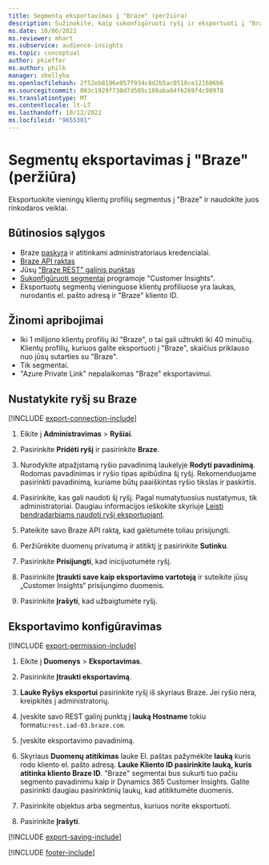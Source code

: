 ```yaml
---
title: Segmentų eksportavimas į "Braze" (peržiūra)
description: Sužinokite, kaip sukonfigūruoti ryšį ir eksportuoti į "Braze".
ms.date: 10/06/2022
ms.reviewer: mhart
ms.subservice: audience-insights
ms.topic: conceptual
author: pkieffer
ms.author: philk
manager: shellyha
ms.openlocfilehash: 2f52eb8196e057f934c8d2b5ac0518ce121606b6
ms.sourcegitcommit: 003c1929f730d7d505c108aba84f6269f4c98978
ms.translationtype: MT
ms.contentlocale: lt-LT
ms.lasthandoff: 10/12/2022
ms.locfileid: "9655301"
---
```

# <a name="export-segments-to-braze-preview"></a>Segmentų eksportavimas į "Braze" (peržiūra)

Eksportuokite vieningų klientų profilių segmentus į "Braze" ir naudokite juos rinkodaros veiklai.

## <a name="prerequisites"></a>Būtinosios sąlygos

- Braze [paskyra](https://www.braze.com/) ir atitinkami administratoriaus kredencialai.
- [Braze API raktas](https://www.braze.com/docs/api/basics/)
- Jūsų ["Braze REST" galinis punktas](https://www.braze.com/docs/api/basics/#api-definitions) 
- [Sukonfigūruoti segmentai](segments.md) programoje "Customer Insights".
- Eksportuotų segmentų vieninguose klientų profiliuose yra laukas, nurodantis el. pašto adresą ir "Braze" kliento ID.

## <a name="known-limitations"></a>Žinomi apribojimai

- Iki 1 milijono klientų profilių iki "Braze", o tai gali užtrukti iki 40 minučių. Klientų profilių, kuriuos galite eksportuoti į "Braze", skaičius priklauso nuo jūsų sutarties su "Braze".
- Tik segmentai.
- "Azure Private Link" nepalaikomas "Braze" eksportavimui.

## <a name="set-up-connection-to-braze"></a>Nustatykite ryšį su Braze

[!INCLUDE [export-connection-include](includes/export-connection-admn.md)]

1. Eikite į **Administravimas** > **Ryšiai**.

1. Pasirinkite **Pridėti ryšį** ir pasirinkite **Braze**.

1. Nurodykite atpažįstamą ryšio pavadinimą laukelyje **Rodyti pavadinimą**. Rodomas pavadinimas ir ryšio tipas apibūdina šį ryšį. Rekomenduojame pasirinkti pavadinimą, kuriame būtų paaiškintas ryšio tikslas ir paskirtis.

1. Pasirinkite, kas gali naudoti šį ryšį. Pagal numatytuosius nustatymus, tik administratoriai. Daugiau informacijos ieškokite skyriuje [Leisti bendradarbiams naudoti ryšį eksportuojant](connections.md#allow-contributors-to-use-a-connection-for-exports).

1. Pateikite savo Braze API raktą, kad galėtumėte toliau prisijungti.

1. Peržiūrėkite duomenų privatumą ir atitiktį [ir](connections.md#data-privacy-and-compliance) pasirinkite **Sutinku**.

1. Pasirinkite **Prisijungti**, kad inicijuotumėte ryšį.

1. Pasirinkite **Įtraukti save kaip eksportavimo vartotoją** ir suteikite jūsų „Customer Insights“ prisijungimo duomenis.

1. Pasirinkite **Įrašyti**, kad užbaigtumėte ryšį.

## <a name="configure-an-export"></a>Eksportavimo konfigūravimas

[!INCLUDE [export-permission-include](includes/export-permission.md)]

1. Eikite į **Duomenys** > **Eksportavimas**.

1. Pasirinkite **Įtraukti eksportavimą**.

1. **Lauke Ryšys eksportui** pasirinkite ryšį iš skyriaus Braze. Jei ryšio nėra, kreipkitės į administratorių.

1. Įveskite savo REST galinį punktą į **lauką Hostname** tokiu formatu:`rest.iad-03.braze.com`.

1. Įveskite eksportavimo pavadinimą.

1. Skyriaus **Duomenų atitikimas** lauke El. paštas pažymėkite **lauką** kuris rodo kliento el. pašto adresą. **Lauke Kliento ID pasirinkite lauką, kuris atitinka kliento Braze ID**. "Braze" segmentai bus sukurti tuo pačiu segmento pavadinimu kaip ir Dynamics 365 Customer Insights. Galite pasirinkti daugiau pasirinktinių laukų, kad atitiktumėte duomenis.

1. Pasirinkite objektus arba segmentus, kuriuos norite eksportuoti.

1. Pasirinkite **Įrašyti**.

[!INCLUDE [export-saving-include](includes/export-saving.md)]

[!INCLUDE [footer-include](includes/footer-banner.md)]
